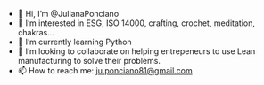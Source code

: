 - 👋 Hi, I’m @JulianaPonciano
- 👀 I’m interested in ESG, ISO 14000, crafting, crochet, meditation, chakras...
- 🌱 I’m currently learning Python
- 💞️ I’m looking to collaborate on helping entrepeneurs to use Lean manufacturing to solve their problems.
- 📫 How to reach me: ju.ponciano81@gmail.com 

<!---
JulianaPonciano/JulianaPonciano is a ✨ special ✨ repository because its `README.md` (this file) appears on your GitHub profile.
You can click the Preview link to take a look at your changes.
--->
